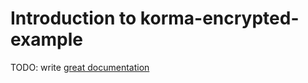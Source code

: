 # Introduction to korma-encrypted-example

TODO: write [great documentation](http://jacobian.org/writing/what-to-write/)
